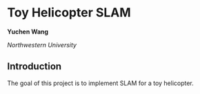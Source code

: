 # Toy Helicopter SLAM
**Yuchen Wang**

*Northwestern University*


## Introduction
The goal of this project is to implement SLAM for a toy helicopter.
